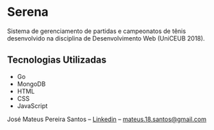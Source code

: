 # Serena
Sistema de gerenciamento de partidas e campeonatos de tênis desenvolvido na disciplina de Desenvolvimento Web (UniCEUB 2018).

## Tecnologias Utilizadas
* Go
* MongoDB
* HTML
* CSS
* JavaScript

José Mateus Pereira Santos – [Linkedin](https://www.linkedin.com/in/josé-mateus-937560106/) – mateus.18.santos@gmail.com
